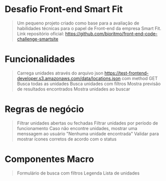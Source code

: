 # Desafio Front-end Smart Fit

> Um pequeno projeto criado como base para a avaliação de habilidades técnicas para o papel de Front-end da empresa Smart Fit.
> Link repositório oficial: https://github.com/bioritmo/front-end-code-challenge-smartsite

# Funcionalidades
> Carrega unidades através do arquivo json https://test-frontend-developer.s3.amazonaws.com/data/locations.json com method GET
> Busca todas as unidades
> Busca unidades com filtros
> Mostra previsão de resultados encontrados
> Mostra unidades ao buscar
# Regras de negócio
> Filtrar unidades abertas ou fechadas
> Filtrar unidades por período de funcionamento
> Caso não encontre unidades, mostrar uma menssagem ao usuário "Nenhuma unidade encontrada"
> Validar para mostrar ícones corretos de acordo com o status
# Componentes Macro
> Formulário de busca com filtros
> Legenda
> Lista de unidades
